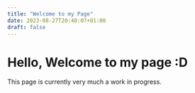 ```yaml
---
title: "Welcome to my Page"
date: 2023-08-27T20:40:07+01:00
draft: false
---
```


# Hello, Welcome to my page :D


This page is currently very much a work in progress.
